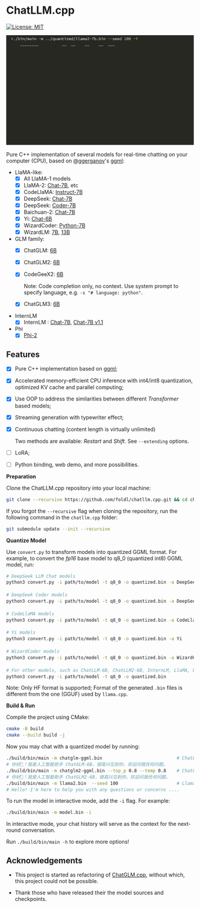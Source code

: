 # ChatLLM.cpp

[![License: MIT](https://img.shields.io/badge/license-MIT-blue)](LICENSE)

![](./images/demo.gif)

Pure C++ implementation of several models for real-time chatting on your computer (CPU),
based on [@ggerganov](https://github.com/ggerganov)'s [ggml](https://github.com/ggerganov/ggml):

* LlaMA-like:
    * [x] All LlaMA-1 models
    * [x] LlaMA-2: [Chat-7B](https://huggingface.co/meta-llama/Llama-2-7b-chat-hf), etc
    * [x] CodeLlaMA: [Instruct-7B](https://huggingface.co/codellama/CodeLlama-7b-Instruct-hf)
    * [x] DeepSeek: [Chat-7B](https://huggingface.co/deepseek-ai/deepseek-llm-7b-chat)
    * [x] DeepSeek: [Coder-7B](https://huggingface.co/deepseek-ai/deepseek-coder-6.7b-instruct)
    * [x] Baichuan-2: [Chat-7B](https://huggingface.co/baichuan-inc/Baichuan2-7B-Chat)
    * [x] Yi: [Chat-6B](https://huggingface.co/01-ai/Yi-6B-Chat)
    * [x] WizardCoder: [Python-7B](https://huggingface.co/WizardLM/WizardCoder-Python-7B-V1.0)
    * [x] WizardLM: [7B](https://huggingface.co/WizardLM/WizardLM-7B-V1.0), [13B](https://huggingface.co/WizardLM/WizardLM-13B-V1.2)

* GLM family:
    * [x] ChatGLM: [6B](https://huggingface.co/THUDM/chatglm-6b)
    * [x] ChatGLM2: [6B](https://huggingface.co/THUDM/chatglm2-6b)
    * [x] CodeGeeX2: [6B](https://huggingface.co/THUDM/codegeex2-6b)

        Note: Code completion only, no context. Use system prompt to specify language, e.g. `-s "# language: python"`.

    * [x] ChatGLM3: [6B](https://huggingface.co/THUDM/chatglm3-6b)

* InternLM
    * [x] InternLM : [Chat-7B](https://huggingface.co/internlm/internlm-chat-7b), [Chat-7B v1.1](https://huggingface.co/internlm/internlm-chat-7b-v1_1)

* Phi
    * [x] [Phi-2](https://huggingface.co/microsoft/phi-2)

## Features

* [x] Pure C++ implementation based on [ggml](https://github.com/ggerganov/ggml);
* [x] Accelerated memory-efficient CPU inference with int4/int8 quantization, optimized KV cache and parallel computing;
* [x] Use OOP to address the similarities between different _Transformer_ based models;
* [x] Streaming generation with typewriter effect;
* [x] Continuous chatting (content length is virtually unlimited)

    Two methods are available: _Restart_ and _Shift_. See `--extending` options.

* [ ] LoRA;
* [ ] Python binding, web demo, and more possibilities.

**Preparation**

Clone the ChatLLM.cpp repository into your local machine:

```sh
git clone --recursive https://github.com/foldl/chatllm.cpp.git && cd chatllm.cpp
```

If you forgot the `--recursive` flag when cloning the repository, run the following command in the `chatllm.cpp` folder:

```sh
git submodule update --init --recursive
```

**Quantize Model**

Use `convert.py` to transform models into quantized GGML format. For example, to convert the _fp16_ base model to q8_0 (quantized int8) GGML model, run:

```sh
# DeepSeek LLM Chat models
python3 convert.py -i path/to/model -t q8_0 -o quantized.bin -a DeepSeek

# DeepSeek Coder models
python3 convert.py -i path/to/model -t q8_0 -o quantized.bin -a DeepSeekCoder

# CodeLlaMA models
python3 convert.py -i path/to/model -t q8_0 -o quantized.bin -a CodeLlaMA

# Yi models
python3 convert.py -i path/to/model -t q8_0 -o quantized.bin -a Yi

# WizardCoder models
python3 convert.py -i path/to/model -t q8_0 -o quantized.bin -a WizardCoder

# For other models, such as ChatLLM-6B, ChatLLM2-6B, InternLM, LlaMA, LlaMA-2, Baichuan-2, etc
python3 convert.py -i path/to/model -t q8_0 -o quantized.bin
```

Note: Only HF format is supported; Format of the generated `.bin` files is different from the one (GGUF) used by `llama.cpp`.

**Build & Run**

Compile the project using CMake:

```sh
cmake -B build
cmake --build build -j
```

Now you may chat with a quantized model by running:

```sh
./build/bin/main -m chatglm-ggml.bin                            # ChatLLM-6B
# 你好👋！我是人工智能助手 ChatGLM-6B，很高兴见到你，欢迎问我任何问题。
./build/bin/main -m chatglm2-ggml.bin --top_p 0.8 --temp 0.8    # ChatLLM2-6B
# 你好👋！我是人工智能助手 ChatGLM2-6B，很高兴见到你，欢迎问我任何问题。
./build/bin/main -m llama2.bin  --seed 100                      # Llama-2-Chat-7B
# Hello! I'm here to help you with any questions or concerns ....
```

To run the model in interactive mode, add the `-i` flag. For example:

```sh
./build/bin/main -m model.bin -i
```

In interactive mode, your chat history will serve as the context for the next-round conversation.

Run `./build/bin/main -h` to explore more options!

## Acknowledgements

* This project is started as refactoring of [ChatGLM.cpp](https://github.com/li-plus/chatglm.cpp), without which, this project could not be possible.

* Thank those who have released their the model sources and checkpoints.
